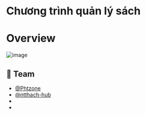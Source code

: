 # Chương trình quản lý sách
# Overview
![image](https://github.com/user-attachments/assets/79fcf331-23c0-4eac-8bd2-b4d3a947f409)
## 👥 Team
- [@Phtzone](https://github.com/phtzone)
- [@ntthach-hub](https://github.com/ntthach-hub)
-
-
